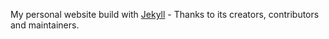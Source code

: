 My personal website build with [Jekyll](https://github.com/jekyll/jekyll) - Thanks to its creators, contributors and maintainers.

